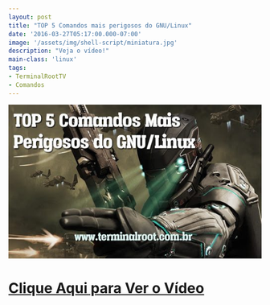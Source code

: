 ```yaml
---
layout: post
title: "TOP 5 Comandos mais perigosos do GNU/Linux"
date: '2016-03-27T05:17:00.000-07:00'
image: '/assets/img/shell-script/miniatura.jpg'
description: "Veja o vídeo!"
main-class: 'linux'
tags:
- TerminalRootTV
- Comandos
---
```


![TOP 5 Comandos mais perigosos do GNU/Linux](/assets/img/shell-script/miniatura.jpg "TOP 5 Comandos mais perigosos do GNU/Linux")


# [Clique Aqui para Ver o Vídeo](https://www.youtube.com/watch?v=-mDqHdIOjJM)

